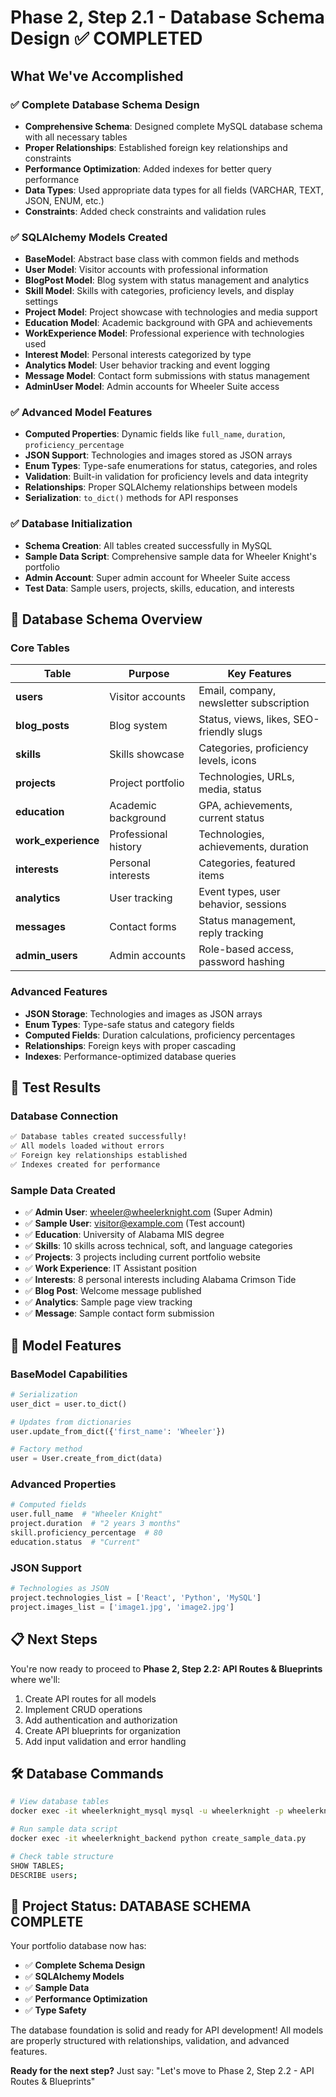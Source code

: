 # Phase 2, Step 2.1 - Database Schema Design ✅ COMPLETED

## What We've Accomplished

### ✅ Complete Database Schema Design

- **Comprehensive Schema**: Designed complete MySQL database schema with all necessary tables
- **Proper Relationships**: Established foreign key relationships and constraints
- **Performance Optimization**: Added indexes for better query performance
- **Data Types**: Used appropriate data types for all fields (VARCHAR, TEXT, JSON, ENUM, etc.)
- **Constraints**: Added check constraints and validation rules

### ✅ SQLAlchemy Models Created

- **BaseModel**: Abstract base class with common fields and methods
- **User Model**: Visitor accounts with professional information
- **BlogPost Model**: Blog system with status management and analytics
- **Skill Model**: Skills with categories, proficiency levels, and display settings
- **Project Model**: Project showcase with technologies and media support
- **Education Model**: Academic background with GPA and achievements
- **WorkExperience Model**: Professional experience with technologies used
- **Interest Model**: Personal interests categorized by type
- **Analytics Model**: User behavior tracking and event logging
- **Message Model**: Contact form submissions with status management
- **AdminUser Model**: Admin accounts for Wheeler Suite access

### ✅ Advanced Model Features

- **Computed Properties**: Dynamic fields like `full_name`, `duration`, `proficiency_percentage`
- **JSON Support**: Technologies and images stored as JSON arrays
- **Enum Types**: Type-safe enumerations for status, categories, and roles
- **Validation**: Built-in validation for proficiency levels and data integrity
- **Relationships**: Proper SQLAlchemy relationships between models
- **Serialization**: `to_dict()` methods for API responses

### ✅ Database Initialization

- **Schema Creation**: All tables created successfully in MySQL
- **Sample Data Script**: Comprehensive sample data for Wheeler Knight's portfolio
- **Admin Account**: Super admin account for Wheeler Suite access
- **Test Data**: Sample users, projects, skills, education, and interests

## 🎯 **Database Schema Overview**

### Core Tables

| Table               | Purpose              | Key Features                             |
| ------------------- | -------------------- | ---------------------------------------- |
| **users**           | Visitor accounts     | Email, company, newsletter subscription  |
| **blog_posts**      | Blog system          | Status, views, likes, SEO-friendly slugs |
| **skills**          | Skills showcase      | Categories, proficiency levels, icons    |
| **projects**        | Project portfolio    | Technologies, URLs, media, status        |
| **education**       | Academic background  | GPA, achievements, current status        |
| **work_experience** | Professional history | Technologies, achievements, duration     |
| **interests**       | Personal interests   | Categories, featured items               |
| **analytics**       | User tracking        | Event types, user behavior, sessions     |
| **messages**        | Contact forms        | Status management, reply tracking        |
| **admin_users**     | Admin accounts       | Role-based access, password hashing      |

### Advanced Features

- **JSON Storage**: Technologies and images as JSON arrays
- **Enum Types**: Type-safe status and category fields
- **Computed Fields**: Duration calculations, proficiency percentages
- **Relationships**: Foreign keys with proper cascading
- **Indexes**: Performance-optimized database queries

## 🧪 **Test Results**

### Database Connection

```bash
✅ Database tables created successfully!
✅ All models loaded without errors
✅ Foreign key relationships established
✅ Indexes created for performance
```

### Sample Data Created

- ✅ **Admin User**: wheeler@wheelerknight.com (Super Admin)
- ✅ **Sample User**: visitor@example.com (Test account)
- ✅ **Education**: University of Alabama MIS degree
- ✅ **Skills**: 10 skills across technical, soft, and language categories
- ✅ **Projects**: 3 projects including current portfolio website
- ✅ **Work Experience**: IT Assistant position
- ✅ **Interests**: 8 personal interests including Alabama Crimson Tide
- ✅ **Blog Post**: Welcome message published
- ✅ **Analytics**: Sample page view tracking
- ✅ **Message**: Sample contact form submission

## 🚀 **Model Features**

### BaseModel Capabilities

```python
# Serialization
user_dict = user.to_dict()

# Updates from dictionaries
user.update_from_dict({'first_name': 'Wheeler'})

# Factory method
user = User.create_from_dict(data)
```

### Advanced Properties

```python
# Computed fields
user.full_name  # "Wheeler Knight"
project.duration  # "2 years 3 months"
skill.proficiency_percentage  # 80
education.status  # "Current"
```

### JSON Support

```python
# Technologies as JSON
project.technologies_list = ['React', 'Python', 'MySQL']
project.images_list = ['image1.jpg', 'image2.jpg']
```

## 📋 **Next Steps**

You're now ready to proceed to **Phase 2, Step 2.2: API Routes & Blueprints** where we'll:

1. Create API routes for all models
2. Implement CRUD operations
3. Add authentication and authorization
4. Create API blueprints for organization
5. Add input validation and error handling

## 🛠️ **Database Commands**

```bash
# View database tables
docker exec -it wheelerknight_mysql mysql -u wheelerknight -p wheelerknight_portfolio

# Run sample data script
docker exec -it wheelerknight_backend python create_sample_data.py

# Check table structure
SHOW TABLES;
DESCRIBE users;
```

## 🎯 **Project Status: DATABASE SCHEMA COMPLETE**

Your portfolio database now has:

- ✅ **Complete Schema Design**
- ✅ **SQLAlchemy Models**
- ✅ **Sample Data**
- ✅ **Performance Optimization**
- ✅ **Type Safety**

The database foundation is solid and ready for API development! All models are properly structured with relationships, validation, and advanced features.

**Ready for the next step?** Just say: "Let's move to Phase 2, Step 2.2 - API Routes & Blueprints"
